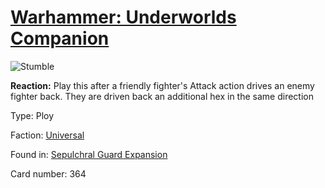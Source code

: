 # [Warhammer: Underworlds Companion](https://guidokessels.github.io/wh-underworlds)

  

![Stumble](https://warhammerunderworlds.com/wp-content/uploads/sites/6/2017/12/364_ENG-Stumble.png)

<b>Reaction:</b> Play this after a friendly fighter's Attack action drives an enemy fighter back. They are driven back an additional hex in the same direction

Type: Ploy

Faction: [Universal](https://guidokessels.github.io/wh-underworlds/factions/universal.md)

Found in: [Sepulchral Guard Expansion](https://guidokessels.github.io/wh-underworlds/locations/sepulchral-guard-expansion.md)

Card number: 364
